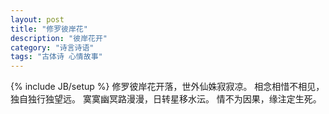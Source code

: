 ```yaml
---
layout: post
title: "修罗彼岸花"
description: "彼岸花开"
category: "诗言诗语"
tags: "古体诗 心情故事"
---
```

{% include JB/setup %}
修罗彼岸花开落，世外仙姝寂寂凉。
相念相惜不相见，独自独行独望远。
寞寞幽冥路漫漫，日转星移水沄。
情不为因果，缘注定生死。
